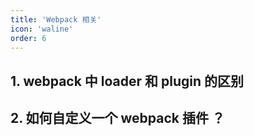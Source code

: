 ```yaml
---
title: 'Webpack 相关'
icon: 'waline'
order: 6
---
```


## 1. webpack 中 loader 和 plugin 的区别

## 2. 如何自定义一个 webpack 插件 ？
